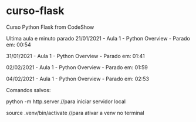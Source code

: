 # curso-flask
Curso Python Flask from CodeShow

Ultima aula e minuto parado
21/01/2021 - Aula 1 - Python Overview - Parado em:  00:54

31/01/2021 - Aula 1 - Python Overview - Parado em:  01:41

02/02/2021 - Aula 1 - Python Overview - Parado em: 01:59

04/02/2021 - Aula 1 - Python Overview - Parado em: 02:53

Comandos salvos:

python -m http.server //para iniciar servidor local

source .venv/bin/activate //para ativar a venv no terminal
